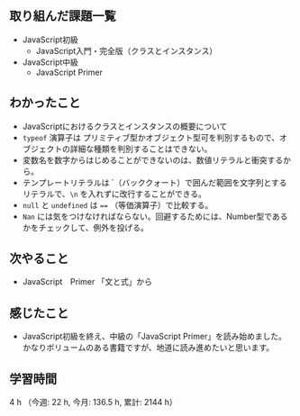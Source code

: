 ## 取り組んだ課題一覧
- JavaScript初級
    - JavaScript入門・完全版（クラスとインスタンス）
- JavaScript中級
    - JavaScript Primer    

## わかったこと
- JavaScriptにおけるクラスとインスタンスの概要について
- `typeof` 演算子は プリミティブ型かオブジェクト型可を判別するもので、オブジェクトの詳細な種類を判別することはできない。
- 変数名を数字からはじめることができないのは、数値リテラルと衝突するから。
- テンプレートリテラルは \`（バッククォート）で囲んだ範囲を文字列とするリテラルで、`\n` を入れずに改行することができる。
- `null` と `undefined` は `==`  （等価演算子）で比較する。
- `Nan` には気をつけなければならない。回避するためには、Number型であるかをチェックして、例外を投げる。

## 次やること
- JavaScript　Primer 「文と式」から

    
## 感じたこと
- JavaScript初級を終え、中級の「JavaScript Primer」を読み始めました。かなりボリュームのある書籍ですが、地道に読み進めたいと思います。                        
    
## 学習時間
4 h （今週: 22 h, 今月: 136.5 h, 累計: 2144 h）